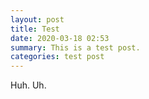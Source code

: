 ```yaml
---
layout: post
title: Test
date: 2020-03-18 02:53
summary: This is a test post.
categories: test post
---
```


Huh. Uh. 